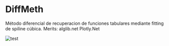 # DiffMeth
Método diferencial de recuperacion de funciones tabulares mediante fitting de spiline cúbica.
Merits:
alglib.net
Plotly.Net

![test](/images/test.png)
